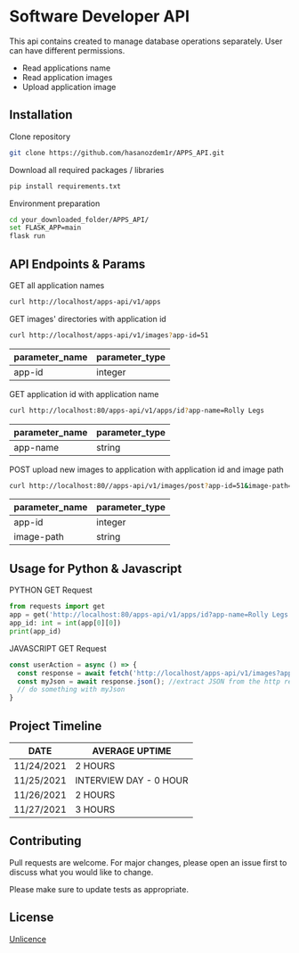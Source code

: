 # Software Developer API

This api contains created to manage database operations separately.
User can have different permissions. 
- Read applications name
- Read application images
- Upload application image
## Installation

Clone repository
```bash
git clone https://github.com/hasanozdem1r/APPS_API.git
```
Download all required packages / libraries
```bash
pip install requirements.txt
```
Environment preparation
```bash
cd your_downloaded_folder/APPS_API/
set FLASK_APP=main
flask run
```


## API Endpoints & Params

GET all application names 
```bash
curl http://localhost/apps-api/v1/apps
```
GET images' directories with application id
```bash
curl http://localhost/apps-api/v1/images?app-id=51
```
parameter_name | parameter_type 
--- | --- | 
app-id | integer

GET application id with application name
```bash
curl http://localhost:80/apps-api/v1/apps/id?app-name=Rolly Legs 
```
parameter_name | parameter_type 
--- | --- | 
app-name | string

POST upload new images to application with application id and image path
```bash
curl http://localhost:80//apps-api/v1/images/post?app-id=51&image-path=I_am_Path.jpg
```
parameter_name | parameter_type 
--- | --- | 
app-id | integer
image-path | string

## Usage for Python & Javascript
PYTHON GET Request
```python
from requests import get
app = get('http://localhost:80/apps-api/v1/apps/id?app-name=Rolly Legs').json()
app_id: int = int(app[0][0])
print(app_id)
```
JAVASCRIPT GET Request
```javascript
const userAction = async () => {
  const response = await fetch('http://localhost/apps-api/v1/images?app-id=51');
  const myJson = await response.json(); //extract JSON from the http response
  // do something with myJson
}
```



## Project Timeline

DATE  | AVERAGE UPTIME
------------- | -------------
11/24/2021 |  2 HOURS
11/25/2021 | INTERVIEW DAY - 0 HOUR
11/26/2021  |  2 HOURS
11/27/2021  |  3 HOURS



## Contributing
Pull requests are welcome. For major changes, please open an issue first to discuss what you would like to change.

Please make sure to update tests as appropriate.


## License
[Unlicence](https://choosealicense.com/licenses/unlicence/)
